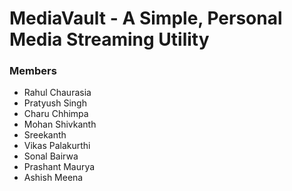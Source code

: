 
# MediaVault - A Simple, Personal Media Streaming Utility

### Members
* Rahul Chaurasia
* Pratyush Singh
* Charu Chhimpa
* Mohan Shivkanth
* Sreekanth
* Vikas Palakurthi
* Sonal Bairwa
* Prashant Maurya
* Ashish Meena
